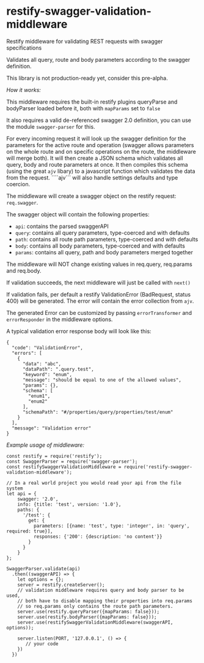 # restify-swagger-validation-middleware
Restify middleware for validating REST requests with swagger specifications

Validates all query, route and body parameters according to the swagger definition.

This library is not production-ready yet, consider this pre-alpha.

*How it works:*

This middleware requires the built-in restify plugins queryParse and bodyParser loaded before it, both with ````mapParams```` set to ````false````

It also requires a valid de-referenced swagger 2.0 definition, you can use the module ````swagger-parser```` for this.

For every incoming request it will look up the swagger definition for the parameters for the active route and operation 
(swagger allows parameters on the whole route and on specific operations on the route, the middleware will merge both).
It will then create a JSON schema which validates all query, body and route parameters at once. It then compiles this 
schema (using the great ````ajv```` libary) to a javascript function which validates the data from the request.
````ajv``` will also handle settings defaults and type coercion.   


The middleware will create a swagger object on the restify request: ````req.swagger````.

The swagger object will contain the following properties:

- ````api````: contains the parsed swaggerAPI
- ````query````: contains all query parameters, type-coerced and with defaults
- ````path````: contains all route path parameters, type-coerced and with defaults
- ````body````: contains all body parameters, type-coerced and with defaults
- ````params````: contains all query, path and body parameters merged together 

The middleware will NOT change existing values in req.query, req.params and req.body.

If validation succeeds, the next middleware will just be called with ````next()````

If validation fails, per default a restify ValidationError (BadRequest, status 400) will be generated.
The error will contain the error collection from ````ajv````.

The generated Error can be customized by passing  ````errorTransformer```` and ````errorResponder```` in the middleware options.

A typical validation error response body will look like this:

    {
      "code": "ValidationError",
      "errors": [
        {
          "data": "abc",
          "dataPath": ".query.test",
          "keyword": "enum",
          "message": "should be equal to one of the allowed values",
          "params": {},
          "schema": [
            "enum1",
            "enum2"
          ],
          "schemaPath": "#/properties/query/properties/test/enum"
        }
      ],
      "message": "Validation error"
    }

*Example usage of middleware:*

    const restify = require('restify');
    const SwaggerParser = require('swagger-parser');
    const restifySwaggerValidationMiddleware = require('restify-swagger-validation-middleware');

    // In a real world project you would read your api from the file system
    let api = {
        swagger: '2.0',
        info: {title: 'test', version: '1.0'},
        paths: {
          '/test': {
            get: {
              parameters: [{name: 'test', type: 'integer', in: 'query', required: true}],
              responses: {'200': {description: 'no content'}}
            }
          }
        }
    };
    
    SwaggerParser.validate(api)
      .then((swaggerAPI) => {
        let options = {};
        server = restify.createServer();
        // validation middleware requires query and body parser to be used,
        // both have to disable mapping their properties into req.params
        // so req.params only contains the route path parameters.
        server.use(restify.queryParser({mapParams: false}));
        server.use(restify.bodyParser({mapParams: false}));
        server.use(restifySwaggerValidationMiddleware(swaggerAPI, options));
    
        server.listen(PORT, '127.0.0.1', () => {
           // your code
        })
      })
